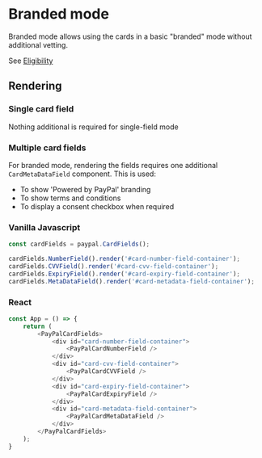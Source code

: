 # Branded mode

Branded mode allows using the cards in a basic "branded" mode without additional vetting.

See [Eligibility]('./eligibility.md')

## Rendering

### Single card field

Nothing additional is required for single-field mode

### Multiple card fields

For branded mode, rendering the fields requires one additional `CardMetaDataField` component. This is used:

- To show 'Powered by PayPal' branding
- To show terms and conditions
- To display a consent checkbox when required

### Vanilla Javascript

```javascript
const cardFields = paypal.CardFields();

cardFields.NumberField().render('#card-number-field-container');
cardFields.CVVField().render('#card-cvv-field-container');
cardFields.ExpiryField().render('#card-expiry-field-container');
cardFields.MetaDataField().render('#card-metadata-field-container');
```

### React

```javascript
const App = () => {
    return (
        <PayPalCardFields>
            <div id="card-number-field-container">
                <PayPalCardNumberField />
            </div>
            <div id="card-cvv-field-container">
                <PayPalCardCVVField />
            </div>
            <div id="card-expiry-field-container">
                <PayPalCardExpiryField />
            </div>
            <div id="card-metadata-field-container">
                <PayPalCardMetaDataField />
            </div>
        </PayPalCardFields>
    );
}
```
